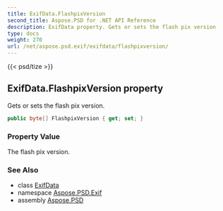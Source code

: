 ```yaml
---
title: ExifData.FlashpixVersion
second_title: Aspose.PSD for .NET API Reference
description: ExifData property. Gets or sets the flash pix version
type: docs
weight: 270
url: /net/aspose.psd.exif/exifdata/flashpixversion/
---
```

{{< psd/tize >}}
## ExifData.FlashpixVersion property

Gets or sets the flash pix version.

```csharp
public byte[] FlashpixVersion { get; set; }
```

### Property Value

The flash pix version.

### See Also

* class [ExifData](../)
* namespace [Aspose.PSD.Exif](../../exifdata/)
* assembly [Aspose.PSD](../../../)


